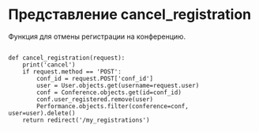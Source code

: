 <h1>Представление cancel_registration</h1>
<p>Функция для отмены регистрации на конференцию.</p>
<pre>
<code>
def cancel_registration(request):
    print('cancel')
    if request.method == 'POST':
        conf_id = request.POST['conf_id']
        user = User.objects.get(username=request.user)
        conf = Conference.objects.get(id=conf_id)
        conf.user_registered.remove(user)
        Performance.objects.filter(conference=conf, user=user).delete()
    return redirect('/my_registrations')
</code>
</pre>